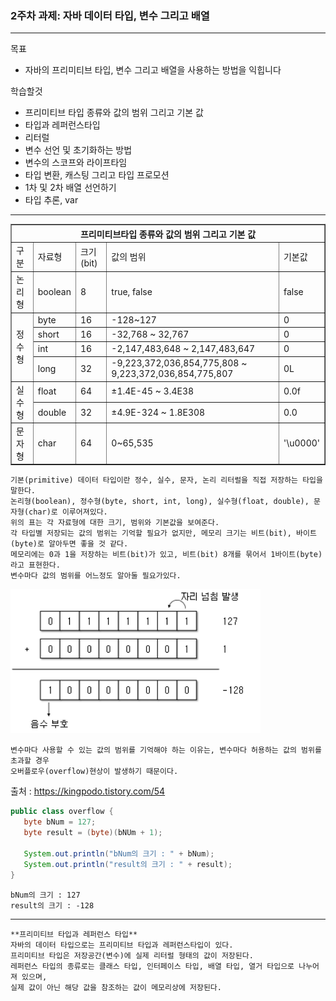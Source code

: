 ### 2주차 과제: 자바 데이터 타입, 변수 그리고 배열
---

목표                    
* 자바의 프리미티브 타입, 변수 그리고 배열을 사용하는 방법을 익힙니다
 
학습할것                 
* 프리미티브 타입 종류와 값의 범위 그리고 기본 값
* 타입과 레퍼런스타입
* 리터럴
* 변수 선언 및 초기화하는 방법
* 변수의 스코프와 라이프타임
* 타입 변환, 캐스팅 그리고 타입 프로모션
* 1차 및 2차 배열 선언하기
* 타입 추론, var     
---

<table border="1px">
        <th colspan="5">프리미티브타입 종류와 값의 범위 그리고 기본 값</th>
        <tr>
            <td>구분</td>
            <td>자료형</td>
            <td>크기(bit)</td>
            <td>값의 범위</td>
            <td>기본값</td>
        </tr>
        <tr>
            <td>논리형</td>
            <td>boolean</td>
            <td>8</td>
            <td>true, false</td>
            <td>false</td>
        </tr>
        <tr>
            <td rowspan="4">정수형</td>
            <td>byte</td>
            <td>16</td>
            <td>-128~127</td>
            <td>0</td>
        </tr>
        <tr>
            <td>short</td>
            <td>16</td>
            <td>-32,768 ~ 32,767</td>
            <td>0</td>
        </tr>
        <tr>
            <td>int</td>
            <td>16</td>
            <td>-2,147,483,648 ~ 2,147,483,647</td>
            <td>0</td>
        </tr>
        <tr>
            <td>long</td>
            <td>32</td>
            <td>-9,223,372,036,854,775,808 ~ 9,223,372,036,854,775,807</td>
            <td>0L</td>
        </tr>
        <tr>
            <td rowspan="2">실수형</td>
            <td>float</td>
            <td>64</td>
            <td>±1.4E-45 ~ 3.4E38</td>
            <td>0.0f</td>
        </tr>
        <tr>
            <td>double</td>
            <td>32</td>
            <td>±4.9E-324 ~ 1.8E308</td>
            <td>0.0</td>
        </tr>
        <tr>
            <td>문자형</td>
            <td>char</td>
            <td>64</td>
            <td>0~65,535</td>
            <td>'\u0000'</td>
        </tr>
    </table>   

```
기본(primitive) 데이터 타입이란 정수, 실수, 문자, 논리 리터럴을 직접 저장하는 타입을 말한다.
논리형(boolean), 정수형(byte, short, int, long), 실수형(float, double), 문자형(char)로 이루어져있다.
위의 표는 각 자료형에 대한 크기, 범위와 기본값을 보여준다.
각 타입별 저장되는 값의 범위는 기억할 필요가 없지만, 메모리 크기는 비트(bit), 바이트(byte)로 알아두면 좋을 것 같다.
메모리에는 0과 1을 저장하는 비트(bit)가 있고, 비트(bit) 8개를 묶어서 1바이트(byte)라고 표현한다.
변수마다 값의 범위를 어느정도 알아둘 필요가있다.   
```
<img src="https://github.com/kimdm1994/white-ship/blob/main/images/image.png" width="400px"></img>
```
변수마다 사용할 수 있는 값의 범위를 기억해야 하는 이유는, 변수마다 허용하는 값의 범위를 초과할 경우 
오버플로우(overflow)현상이 발생하기 때문이다.
```
출처 : <https://kingpodo.tistory.com/54>

```java
public class overflow {
   byte bNum = 127;
   byte result = (byte)(bNUm + 1);
   
   System.out.println("bNum의 크기 : " + bNum);
   System.out.println("result의 크기 : " + result);
}
```
```
bNum의 크기 : 127
result의 크기 : -128
```
---
```
**프리미티브 타입과 레퍼런스 타입**
자바의 데이터 타입으로는 프리미티브 타입과 레퍼런스타입이 있다. 
프리미티브 타입은 저장공간(변수)에 실제 리터럴 형태의 값이 저장된다.
레퍼런스 타입의 종류로는 클래스 타입, 인터페이스 타입, 배열 타입, 열거 타입으로 나누어져 있으며, 
실제 값이 아닌 해당 값을 참조하는 값이 메모리상에 저장된다.
```




    

